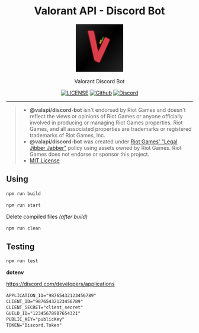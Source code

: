 [githubrepo_image]: https://github.com/valapi/.github/blob/main/128_valapi.png?raw=true
[githubrepo_url]: https://github.com/valapi
[license_image]: https://badgen.net/badge/license/MIT/blue
[license_url]: https://github.com/valapi/.github/blob/main/LICENSE
[github_image]: https://badgen.net/badge/icon/github?icon=github&label
[github_url]: https://github.com/valapi/node-valapi
[discord_image]: https://badgen.net/badge/icon/discord?icon=discord&label
[discord_url]: https://discord.gg/pbyWbUYjyt

<div align="center">

# Valorant API - Discord Bot

[![Profile][githubrepo_image]][github_url]

Valorant Discord Bot

[![LICENSE][license_image]][license_url]
[![Github][github_image]][github_url]
[![Discord][discord_image]][discord_url]

</div>

---

> -   **@valapi/discord-bot** isn't endorsed by Riot Games and doesn't reflect the views or opinions of Riot Games or anyone officially involved in producing or managing Riot Games properties. Riot Games, and all associated properties are trademarks or registered trademarks of Riot Games, Inc.
> -   **@valapi/discord-bot** was created under [Riot Games' "Legal Jibber Jabber"](https://www.riotgames.com/en/legal) policy using assets owned by Riot Games. Riot Games does not endorse or sponsor this project.
> -   [MIT License][license_url]

## Using

```bash
npm run build
```

```bash
npm run start
```

Delete compiled files *(after build)*

```bash
npm run clean
```

## Testing

```bash
npm run test
```

**dotenv**

https://discord.com/developers/applications

```dosini
APPLICATION_ID="98765432123456789"
CLIENT_ID="98765432123456789"
CLIENT_SECRET="client_secret"
GUILD_ID="12345678987654321"
PUBLIC_KEY="publicKey"
TOKEN="Discord.Token"
```
